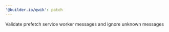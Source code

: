 ```yaml
---
'@builder.io/qwik': patch
---
```


Validate prefetch service worker messages and ignore unknown messages
